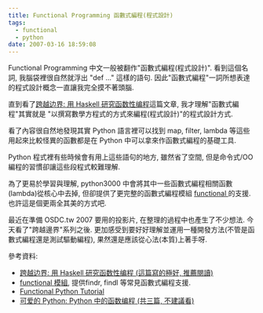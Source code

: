 ```yaml
---
title: Functional Programming 函數式編程(程式設計)
tags:
  - functional
  - python
date: 2007-03-16 18:59:08
---
```


Functional Programming 中文一般被翻作"函數式編程(程式設計)". 看到這個名詞, 我腦袋裡很自然就浮出 "def ..." 這樣的語句.
因此"函數式編程"一詞所想表達的程式設計概念一直讓我完全摸不著頭腦.

直到看了[跨越边界: 用 Haskell 研究函数性编程](http://www.ibm.com/developerworks/cn/java/j-cb07186.html)這篇文章, 我才理解"函數式編程"其實就是 "以撰寫數學方程式的方式來編程(程式設計)"的程式設計方式.

看了內容很自然地發現其實 Python 語言裡可以找到 map, filter, lambda 等這些用起來比較怪異的函數都是在 Python 中可以拿來作函數式編程的基礎工具.

Python 程式裡有些時候會有用上這些語句的地方, 雖然省了空間,
但是命令式/OO編程的習慣卻讓這些段程式較難理解.

為了更易於學習與理解, python3000 中會將其中一些函數式編程相關函數(lambda)從核心中去掉, 但卻提供了更完整的函數式編程模組 [functional ](http://oakwinter.com/code/functional/index.html)的支援. 也許這是個更兩全其美的方式吧.

最近在準備 OSDC.tw 2007 要用的投影片, 在整理的過程中也產生了不少想法.
今天看了"跨越邊界"系列之後.
更加感受到要好好理解並運用一種開發方法(不管是函數式編程還是測試驅動編程), 果然還是應該從心法(本質)上著手呀.

參考資料:

*   [跨越边界: 用 Haskell 研究函数性编程 (這篇寫的極好, 推薦閱讀)
](http://www.ibm.com/developerworks/cn/java/j-cb07186.html)
*   [functional 模組](http://oakwinter.com/code/functional/index.html), 提供findr, findl 等常見函數式編程支援.
*   [Functional Python Tutorial](http://www.amk.ca/python/writing/functional)
*   [可爱的 Python: Python 中的函数编程 (共三篇, 不建議看)
](http://www.ibm.com/developerworks/cn/linux/sdk/python/charm-17/index.html)